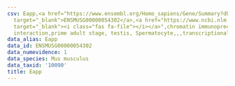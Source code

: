 ```yaml
---
csv: Eapp,<a href="https://www.ensembl.org/Homo_sapiens/Gene/Summary?db=core;g=ENSMUSG00000054302"
  target="_blank">ENSMUSG00000054302</a>,<a href="https://www.ncbi.nlm.nih.gov/pubmed/25450459"
  target="_blank"><i class="fas fa-file"></i></a>",chromatin immunoprecipitation assay,direct
  interaction,prime adult stage, testis, Spermatocyte,,,transcriptional regulation,
data_alias: Eapp
data_id: ENSMUSG00000054302
data_numevidence: 1
data_species: Mus musculus
data_taxid: '10090'
title: Eapp
---
```

